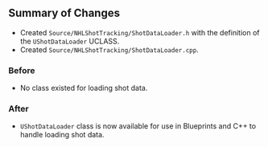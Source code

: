 ## Summary of Changes

- Created `Source/NHLShotTracking/ShotDataLoader.h` with the definition of the `UShotDataLoader` UCLASS.
- Created `Source/NHLShotTracking/ShotDataLoader.cpp`.

### Before
- No class existed for loading shot data.

### After
- `UShotDataLoader` class is now available for use in Blueprints and C++ to handle loading shot data.